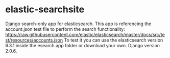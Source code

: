 # elastic-searchsite
 Django search-only app for elasticsearch.
 This app is referencing the account.json test file to perform the search functionality: 
 https://raw.githubusercontent.com/elastic/elasticsearch/master/docs/src/test/resources/accounts.json 
 To test it you can use the elasticsearch version 6.3.1 inside the esearch app folder or download your own.
 Django version 2.0.6.
 
 
